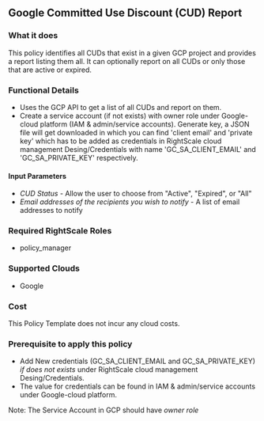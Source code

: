 ## Google Committed Use Discount (CUD) Report
 
### What it does
This policy identifies all CUDs that exist in a given GCP project and provides a report listing them all. It can optionally report on all CUDs or only those that are active or expired.
 
### Functional Details
 
- Uses the GCP API to get a list of all CUDs and report on them.
- Create a service account (if not exists) with owner role under Google-cloud platform (IAM & admin/service accounts). Generate key, a JSON file will get downloaded in which you can find 'client email' and 'private key' which has to be added as credentials in RightScale cloud management Desing/Credentials with name 'GC_SA_CLIENT_EMAIL' and 'GC_SA_PRIVATE_KEY' respectively.  
 
#### Input Parameters
 
- *CUD Status* - Allow the user to choose from "Active", "Expired", or "All"
- *Email addresses of the recipients you wish to notify* - A list of email addresses to notify
 
### Required RightScale Roles
 
- policy_manager
 
### Supported Clouds
 
- Google
 
### Cost
 
This Policy Template does not incur any cloud costs.

### Prerequisite to apply this policy

- Add New credentials (GC_SA_CLIENT_EMAIL and GC_SA_PRIVATE_KEY) *if does not exists* under RightScale cloud management Desing/Credentials. 
- The value for credentials can be found in IAM & admin/service accounts under Google-cloud platform.

Note: The Service Account in GCP should have *owner role*
